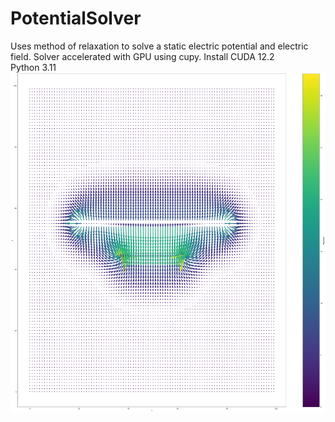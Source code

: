 # PotentialSolver
Uses method of relaxation to solve a static electric potential and electric field. Solver accelerated with GPU using cupy. 
Install CUDA 12.2  
Python 3.11  
![screenshot](fieldoutputs/neat.png)